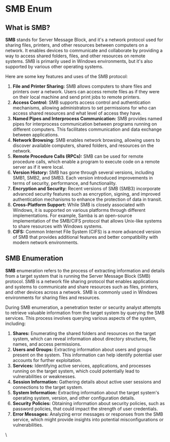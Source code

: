 # SMB Enum

## What is SMB?

**SMB** stands for Server Message Block, and it's a network protocol used for sharing files, printers, and other resources between computers on a network. It enables devices to communicate and collaborate by providing a way to access shared folders, files, and other resources on remote systems. SMB is primarily used in Windows environments, but it's also supported by various other operating systems.

Here are some key features and uses of the SMB protocol:

1. **File and Printer Sharing:** SMB allows computers to share files and printers over a network. Users can access remote files as if they were on their local machine and send print jobs to remote printers.
2. **Access Control:** SMB supports access control and authentication mechanisms, allowing administrators to set permissions for who can access shared resources and what level of access they have.
3. **Named Pipes and Interprocess Communication:** SMB provides named pipes for interprocess communication between programs running on different computers. This facilitates communication and data exchange between applications.
4. **Network Browsing:** SMB enables network browsing, allowing users to discover available computers, shared folders, and resources on the network.
5. **Remote Procedure Calls (RPCs):** SMB can be used for remote procedure calls, which enable a program to execute code on a remote server as if it were local.
6. **Version History:** SMB has gone through several versions, including SMB1, SMB2, and SMB3. Each version introduced improvements in terms of security, performance, and functionality.
7. **Encryption and Security:** Recent versions of SMB (SMB3) incorporate advanced security features such as encryption, signing, and improved authentication mechanisms to enhance the protection of data in transit.
8. **Cross-Platform Support:** While SMB is closely associated with Windows, it is supported on various platforms through different implementations. For example, Samba is an open-source implementation of the SMB/CIFS protocol that allows Unix-like systems to share resources with Windows systems.
9. **CIFS:** Common Internet File System (CIFS) is a more advanced version of SMB that provides additional features and better compatibility with modern network environments.

## SMB Enumeration

**SMB** enumeration refers to the process of extracting information and details from a target system that is running the Server Message Block (SMB) protocol. SMB is a network file sharing protocol that enables applications and systems to communicate and share resources such as files, printers, and other devices across a network. SMB is commonly used in Windows environments for sharing files and resources.

During SMB enumeration, a penetration tester or security analyst attempts to retrieve valuable information from the target system by querying the SMB services. This process involves querying various aspects of the system, including:

1. **Shares:** Enumerating the shared folders and resources on the target system, which can reveal information about directory structures, file names, and access permissions.
2. **Users and Groups:** Extracting information about users and groups present on the system. This information can help identify potential user accounts for further exploitation.
3. **Services:** Identifying active services, applications, and processes running on the target system, which could potentially lead to vulnerabilities or weaknesses.
4. **Session Information:** Gathering details about active user sessions and connections to the target system.
5. **System Information:** Extracting information about the target system's operating system, version, and other configuration details.
6. **Security Policies:** Obtaining information about security policies, such as password policies, that could impact the strength of user credentials.
7. **Error Messages:** Analyzing error messages or responses from the SMB service, which might provide insights into potential misconfigurations or vulnerabilities.

\
